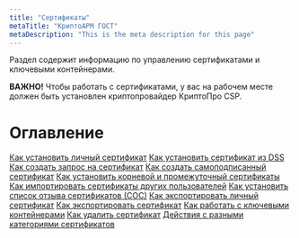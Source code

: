 ```yaml
---
title: "Сертификаты"
metaTitle: "КриптоАРМ ГОСТ"
metaDescription: "This is the meta description for this page"
---
```


Раздел содержит информацию по управлению сертификатами и ключевыми контейнерами.

**ВАЖНО!**  Чтобы работать с сертификатами, у вас на рабочем месте должен быть установлен криптопровайдер КриптоПро CSP.

# Оглавление

[Как установить личный сертификат](https://docs.cryptoarm.ru/07-v3.2.9/008-certs/01-import-my-cert)
[Как установить сертификат из DSS](https://docs.cryptoarm.ru/07-v3.2.9/008-certs/02-add-dss)
[Как создать запрос на сертификат](https://docs.cryptoarm.ru/07-v3.2.9/008-certs/03-request)
[Как создать самоподписанный сертификат](https://docs.cryptoarm.ru/07-v3.2.9/008-certs/04-self-signed-cert)
[Как установить корневой и промежуточный сертификаты](https://docs.cryptoarm.ru/07-v3.2.9/008-certs/05-import-UC-certs)
[Как импортировать сертификаты других пользователей](https://docs.cryptoarm.ru/07-v3.2.9/008-certs/06-import-certs)
[Как установить список отзыва сертификатов (СОС)](https://docs.cryptoarm.ru/07-v3.2.9/008-certs/07-import-crl)
[Как экспортировать личный сертификат](https://docs.cryptoarm.ru/07-v3.2.9/008-certs/08-export-my-cert)
[Как экспортировать сертификат](https://docs.cryptoarm.ru/07-v3.2.9/008-certs/09-export-cert)
[Как работать с ключевыми контейнерами](https://docs.cryptoarm.ru/07-v3.2.9/008-certs/10-container)
[Как удалить сертификат](https://docs.cryptoarm.ru/07-v3.2.9/008-certs/11-delete-cert)
[Действия с разными категориями сертификатов](https://docs.cryptoarm.ru/07-v3.2.9/008-certs/12-about-certs)
